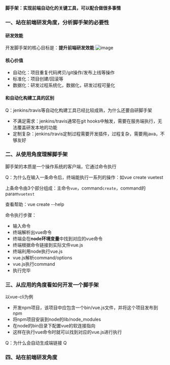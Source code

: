 **脚手架：实现前端自动化的关键工具，可以配合做很多事情**

### 一、站在前端研发角度，分析脚手架的必要性

#### 研发效能
开发脚手架的核心目标是：**提升前端研发效能**
![image](https://user-images.githubusercontent.com/53267289/142973671-eb29a7d6-5986-424c-b93b-f93db252bfe1.png)

#### 核心价值
- 自动化：项目重复代码拷贝/git操作/发布上线等操作
- 标准化：项目创建/回滚等
- 数据化：研发过程系统化，数据化，研发过程可量化

#### 和自动化构建工具的区别
Q：jenkins/travis等自动化构建工具已经比较成熟，为什么还要自研脚手架
- 不满足需求：jenkins/travis通常在git hooks中触发，需要在服务端执行，无法覆盖研发本地的功能
- 定制复杂：jenkins/travis定制过程需要开发插件，过程复杂，需要用java，不够友好

### 二、从使用角度理解脚手架

脚手架的本质是一个操作系统的客户端，它通过命令执行

Q：为什么在输入一条命令后，终端能执行一系列的操作：如vue create vuetest

上条命令由3个部分组成：主命令`vue`，command`create`，command的param`vuetest`

查看帮助：vue create --help

命令执行步骤：
- 输入命令
- 终端解析出vue命令
- 终端会在**node环境变量**中找到对应的vue命令
- 终端根据命令链接到实际文件vue.js
- 终端利用node执行vue.js
- vue.js解析command/options
- vue.js执行command
- 执行完毕

### 三、从应用的角度看如何开发一个脚手架
以vue-cli为例
- 开发npm项目，该项目中应包含一个bin/vue.js文件，并将这个项目发布到npm
- 将npm项目安装到node的lib/node_modules
- 在node的bin目录下配置vue的软连接指向
- 这样在执行vue命令时就可以找到对应的vue.js进行执行

Q：为什么会自动生成端链接
Q



### 四、站在前端研发角度
